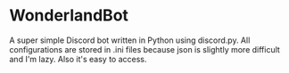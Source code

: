 # WonderlandBot

A super simple Discord bot written in Python using discord.py.
All configurations are stored in .ini files because json is slightly more difficult and I'm lazy. Also it's easy to access.
